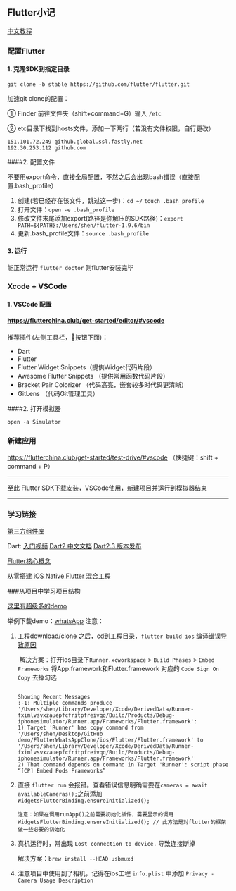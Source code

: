 ## Flutter小记

[中文教程](https://flutterchina.club/tutorials/)



### 配置Flutter

#### 1. 克隆SDK到指定目录

`git clone -b stable https://github.com/flutter/flutter.git`

加速git clone的配置：

① Finder 前往文件夹（shift+command+G）输入 `/etc`

② etc目录下找到hosts文件，添加一下两行（若没有文件权限，自行更改）

```
151.101.72.249 github.global.ssl.fastly.net  
192.30.253.112 github.com
```

####2. 配置文件

不要用export命令，直接全局配置，不然之后会出现bash错误（直接配置.bash_profile）

1. 创建(若已经存在该文件，跳过这一步)：`cd ~/`      `touch .bash_profile`  
2. 打开文件：`open -e .bash_profile`
3. 修改文件末尾添加export(路径是你解压的SDK路径)：`export PATH=${PATH}:/Users/shen/flutter-1.9.6/bin`
4. 更新.bash_profile文件：`source .bash_profile`



#### 3. 运行

能正常运行 `flutter doctor` 则flutter安装完毕



### Xcode + VSCode

#### 1. VSCode 配置

####  https://flutterchina.club/get-started/editor/#vscode



推荐插件(左侧工具栏，🐞按钮下面)：

- Dart
- Flutter
- Flutter Widget Snippets（提供Widget代码片段）
- Awesome Flutter Snippets （提供常用函数代码片段）
- Bracket Pair Colorizer （代码高亮，嵌套较多时代码更清晰）
- GitLens （代码Git管理工具）





####2. 打开模拟器

`open -a Simulator`

### 新建应用

https://flutterchina.club/get-started/test-drive/#vscode （快捷键：shift + command + P）



------

至此  Flutter SDK下载安装，VSCode使用，新建项目并运行到模拟器结束

------



### 学习链接

[第三方组件库](https://pub.dev/)

Dart: [ 入门视频](https://www.imooc.com/learn/1035) [Dart2 中文文档](https://www.kancloud.cn/marswill/dark2_document/709091) [Dart2.3 版本发布](https://juejin.im/post/5cf352c1f265da1b904bca56)

[Flutter核心概念](https://juejin.im/post/5c768ad2f265da2dce1f535c)

[从零搭建 iOS Native Flutter 混合工程](https://juejin.im/post/5c3ae5ef518825242165c5ca)



###从项目中学习项目结构

[这里有超级多的demo](https://github.com/iampawan/FlutterExampleApps )

举例下载demo：[whatsApp](https://github.com/iampawan/FlutterWhatsAppClone.git) 注意：

1. 工程download/clone 之后，cd到工程目录，`flutter build ios` [编译错误导致原因](https://blog.csdn.net/u013560890/article/details/96476861)

    解决方案：打开ios目录下`Runner.xcworkspace` > `Build Phases` > `Embed Frameworks` 将App.framework和Flutter.framework 对应的 `Code Sign On Copy` 去掉勾选

   ```
   
   Showing Recent Messages
   :-1: Multiple commands produce '/Users/shen/Library/Developer/Xcode/DerivedData/Runner-fximlvsvxzauepfcfritpfreivqq/Build/Products/Debug-iphonesimulator/Runner.app/Frameworks/Flutter.framework':
   1) Target 'Runner' has copy command from '/Users/shen/Desktop/GitHub demo/FlutterWhatsAppClone/ios/Flutter/Flutter.framework' to '/Users/shen/Library/Developer/Xcode/DerivedData/Runner-fximlvsvxzauepfcfritpfreivqq/Build/Products/Debug-iphonesimulator/Runner.app/Frameworks/Flutter.framework'
   2) That command depends on command in Target 'Runner': script phase “[CP] Embed Pods Frameworks”
   ```

2. 直接 `flutter run` 会报错。查看错误信息明确需要在`cameras = await availableCameras();`之前添加`WidgetsFlutterBinding.ensureInitialized();`

   ```
   注意：如果在调用runApp()之前需要初始化插件，需要显示的调用WidgetsFlutterBinding.ensureInitialized(); // 此方法是对flutter的框架做一些必要的初始化
   ```

3. 真机运行时，常出现 `Lost connection to device.` 导致连接断掉

   解决方案：`brew install --HEAD usbmuxd`

4. 注意项目中使用到了相机，记得在ios工程 `info.plist` 中添加 `Privacy - Camera Usage Description`

